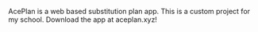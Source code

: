 AcePlan is a web based substitution plan app.
This is a custom project for my school.
Download the app at aceplan.xyz!
